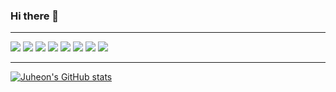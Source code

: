 
### Hi there 👋

***

<!--Python-->
<img src="https://img.shields.io/badge/Python-3776AB?style=for-the-badge&logo=python&logoColor=white">&nbsp;<!--MySQL--><img src="https://img.shields.io/badge/MySQL-4479A1?style=for-the-badge&logo=mysql&logoColor=white">&nbsp;<!--Spark--><img src="https://img.shields.io/badge/Spark-E25A1C?style=for-the-badge&logo=apachespark&logoColor=white">&nbsp;<!--Git--><img src="https://img.shields.io/badge/Git-F05032?style=for-the-badge&logo=git&logoColor=white">&nbsp;<!--GitHub--><img src="https://img.shields.io/badge/GitHub-181717?style=for-the-badge&logo=github&logoColor=white">&nbsp;<!--Docker--><img src="https://img.shields.io/badge/Docker-2496ED?style=for-the-badge&logo=docker&logoColor=white">&nbsp;<!--Airflow--><img src="https://img.shields.io/badge/Airflow-017CEE?style=for-the-badge&logo=apacheairflow&logoColor=white">&nbsp;<!--Linux--><img src="https://img.shields.io/badge/Linux-FCC624?style=for-the-badge&logo=linux&logoColor=black">

***

[![Juheon's GitHub stats](https://github-readme-stats.vercel.app/api?username=blahxblah&show_icons=true&hide_rank=true&theme=gruvbox_light)](https://github.com/blahxblah/github-readme-stats)


<!--
**blahxblah/blahxblah** is a ✨ _special_ ✨ repository because its `README.md` (this file) appears on your GitHub profile.

Here are some ideas to get you started:

- 🔭 I’m currently working on ...
- 🌱 I’m currently learning ...
- 👯 I’m looking to collaborate on ...
- 🤔 I’m looking for help with ...
- 💬 Ask me about ...
- 📫 How to reach me: ...
- 😄 Pronouns: ...
- ⚡ Fun fact: ...
-->
